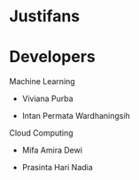 # Justifans

# Developers
Machine Learning
* Viviana Purba 

* Intan Permata Wardhaningsih

Cloud Computing
* Mifa Amira Dewi

* Prasinta Hari Nadia
